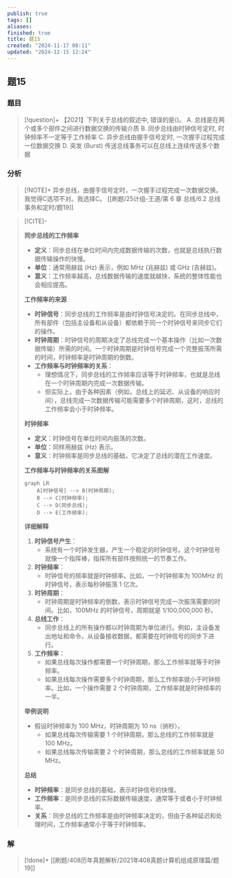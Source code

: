 ```yaml
---
publish: true
tags: []
aliases: 
finished: true
title: 题15
created: "2024-11-17 08:11"
updated: "2024-12-15 12:24"
---
```

## 题15
### 题目
> [!question]+
> 【2021】下列关于总线的叙述中, 错误的是()。 
> A. 总线是在两个或多个部件之间进行数据交换的传输介质
> B. 同步总线由时钟信号定时, 时钟频率不一定等于工作频率
> C. 异步总线由握手信号定时, 一次握手过程完成一位数据交换
> D. 突发 (Burst) 传送总线事务可以在总线上连续传送多个数据
### 分析
> [!NOTE]+
> 异步总线，由握手信号定时，一次握手过程完成一次数据交换。我觉得C选项不对。我选择C。
> [[刷题/25计组-王道/第 6 章 总线/6.2 总线事务和定时/题19]]

> [!CITE]-
> 
> **同步总线的工作频率**
> 
> - **定义**：同步总线在单位时间内完成数据传输的次数，也就是总线执行数据传输操作的快慢。
> - **单位**：通常用赫兹 (Hz) 表示，例如 MHz (兆赫兹) 或 GHz (吉赫兹)。
> - **意义**：工作频率越高，总线数据传输的速度就越快，系统的整体性能也会相应提高。
> 
> **工作频率的来源**
> 
> - **时钟信号**：同步总线的工作频率是由时钟信号决定的。在同步总线中，所有部件（包括主设备和从设备）都依赖于同一个时钟信号来同步它们的操作。
> - **时钟周期**：时钟信号的周期决定了总线完成一个基本操作（比如一次数据传输）所需的时间。一个时钟周期是时钟信号完成一个完整振荡所需的时间，时钟频率是时钟周期的倒数。
> - **工作频率与时钟频率的关系**：
>     - 理想情况下，同步总线的工作频率应该等于时钟频率，也就是总线在一个时钟周期内完成一次数据传输。
>     - 但实际上，由于各种因素（例如，总线上的延迟、从设备的响应时间），总线完成一次数据传输可能需要多个时钟周期，这时，总线的工作频率会小于时钟频率。
> 
> **时钟频率**
> 
> - **定义**：时钟信号在单位时间内振荡的次数。
> - **单位**：同样用赫兹 (Hz) 表示。
> - **意义**：时钟频率是同步总线的基础，它决定了总线的潜在工作速度。
> 
> **工作频率与时钟频率的关系图解**
> 
> ```mermaid
> graph LR
>     A[时钟信号] --> B(时钟周期);
>     B --> C(时钟频率);
>     C --> D(同步总线);
>     D --> E(工作频率);
> ```
> 
> **详细解释**
> 
> 1. **时钟信号产生**：
>     - 系统有一个时钟发生器，产生一个稳定的时钟信号。这个时钟信号就像一个指挥棒，指挥所有部件按照统一的节奏工作。
> 2. **时钟频率**：
>     - 时钟信号的频率就是时钟频率。比如，一个时钟频率为 100MHz 的时钟信号，表示每秒钟振荡 1 亿次。
> 3. **时钟周期**：
>     - 时钟周期是时钟频率的倒数，表示时钟信号完成一次振荡需要的时间。比如，100MHz 的时钟信号，周期就是 1/100,000,000 秒。
> 4. **总线工作**：
>     - 同步总线上的所有操作都以时钟周期为单位进行。例如，主设备发出地址和命令，从设备接收数据，都需要在时钟信号的同步下进行。
> 5. **工作频率**：
>     - 如果总线每次操作都需要一个时钟周期，那么工作频率就等于时钟频率。
>     - 如果总线每次操作需要多个时钟周期，那么工作频率就小于时钟频率。比如，一个操作需要 2 个时钟周期，工作频率就是时钟频率的一半。
> 
> **举例说明**
> 
> - 假设时钟频率为 100 MHz，时钟周期为 10 ns（纳秒）。
>     - 如果总线每次传输需要 1 个时钟周期，那么总线的工作频率就是 100 MHz。
>     - 如果总线每次传输需要 2 个时钟周期，那么总线的工作频率就是 50 MHz。
> 
> **总结**
> 
> - **时钟频率**：是同步总线的基础，表示时钟信号的快慢。
> - **工作频率**：是同步总线的实际数据传输速度，通常等于或者小于时钟频率。
> - **关系**：同步总线的工作频率是由时钟频率决定的，但由于各种延迟和处理时间，工作频率通常小于等于时钟频率。

### 解
> [!done]+
> [[刷题/408历年真题解析/2021年408真题计算机组成原理篇/题19]]